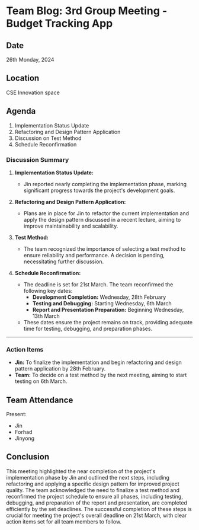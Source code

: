 # Team Blog: 3rd Group Meeting - Budget Tracking App

## Date

26th Monday, 2024

## Location

CSE Innovation space

## Agenda

1. Implementation Status Update
2. Refactoring and Design Pattern Application
3. Discussion on Test Method
4. Schedule Reconfirmation

### Discussion Summary

1. **Implementation Status Update:**
   - Jin reported nearly completing the implementation phase, marking significant progress towards the project's development goals.

2. **Refactoring and Design Pattern Application:**
   - Plans are in place for Jin to refactor the current implementation and apply the design pattern discussed in a recent lecture, aiming to improve maintainability and scalability.

3. **Test Method:**
   - The team recognized the importance of selecting a test method to ensure reliability and performance. A decision is pending, necessitating further discussion.

4. **Schedule Reconfirmation:**
   - The deadline is set for 21st March. The team reconfirmed the following key dates:
     - **Development Completion:** Wednesday, 28th February
     - **Testing and Debugging:** Starting Wednesday, 6th March
     - **Report and Presentation Preparation:** Beginning Wednesday, 13th March
   - These dates ensure the project remains on track, providing adequate time for testing, debugging, and preparation phases.

---

### Action Items

- **Jin:** To finalize the implementation and begin refactoring and design pattern application by 28th February.
- **Team:** To decide on a test method by the next meeting, aiming to start testing on 6th March.

## Team Attendance

Present:

- Jin
- Forhad
- Jinyong

## Conclusion

This meeting highlighted the near completion of the project's implementation phase by Jin and outlined the next steps, including refactoring and applying a specific design pattern for improved project quality. The team acknowledged the need to finalize a test method and reconfirmed the project schedule to ensure all phases, including testing, debugging, and preparation of the report and presentation, are completed efficiently by the set deadlines. The successful completion of these steps is crucial for meeting the project's overall deadline on 21st March, with clear action items set for all team members to follow.
